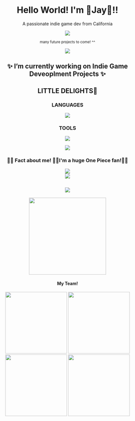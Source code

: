 <h1 align="center">Hello World! I'm 🌸Jay🌸!!</h1>
<p align="center">A passionate indie game dev from California</p>
<div align="center">
  <img src="https://media.tenor.com/AKHj5e7v4pcAAAAi/cute.gif"/>
<p align="center"><small>many future projects to come! ^^</small></p>
<img src="https://64.media.tumblr.com/624de2427331957cd70f58bf0b8ae0c8/13e0c248166cd00b-50/s540x810/0ba55c32b75422bdb703f251a8df030d122ecee8.gif" align="center"/>
<h2>✨ I’m currently working on Indie Game Deveoplment Projects ✨</h2>
  <h2>LITTLE DELIGHTS🍰</h2>
<h3>LANGUAGES</h3>
<p align="center">
  <a href="https://skillicons.dev">
    <img src="https://skillicons.dev/icons?i=cs,py,lua,js" />
  </a>
</p>
<h3>TOOLS</h3>
<p align="center">
  <a href="https://skillicons.dev">
    <img src="https://skillicons.dev/icons?i=unity,godot,blender,notion,vscode" />
  </a>
</p>
<img src="https://64.media.tumblr.com/624de2427331957cd70f58bf0b8ae0c8/13e0c248166cd00b-50/s540x810/0ba55c32b75422bdb703f251a8df030d122ecee8.gif" align="center"/>
<h3> 🏴‍☠️ Fact about me! 🏴‍☠️I'm a huge One Piece fan!👒🌞 </h3>
<div>
<img src="https://seeklogo.com/images/O/one-piece-logo-A80CEB54CC-seeklogo.com.png"/>
</div>
<img src="https://media1.tenor.com/m/of7YkoZ_FPUAAAAd/one-piece-paint.gif"/>

</div>

<h2 align="center"><img src="https://64.media.tumblr.com/412b7d4d8e8e3fa7af140ba20eca07b4/8d4566e7562e8fab-d3/s1280x1920/16cfd38aa3e10c12c2a7e4abd64e153e24d17c14.gif" align="center"/></h2>

</div>
<div align="center">
  <img src="https://www.honkaistarrail.wiki/images/5/56/HSR_Logo.png" width=250/>
  <h4> My Team!</h4>
  <img src="https://media.tenor.com/GZ_va_Ggnq8AAAAi/jingliu-jingliu-honkai-star-rail.gif" width="200"/>
  <img src="https://media.tenor.com/ZQlYdiJRvRMAAAAi/himeko-himko-stari-rail.gif" width="200"/>
  <img src="https://media.tenor.com/vXdUqjXeijgAAAAi/ruan-mei-hsr.gif" width="200"/>
  <img src="https://media.tenor.com/demHdMJFG5oAAAAi/luocha-honkia-star-rail-luocha.gif" width="200"/>
</div>
